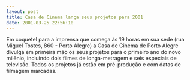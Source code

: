 ```yaml
---
layout: post
title: Casa de Cinema lança seus projetos para 2001
date: 2001-03-25 22:56:10
---
```

Em coquetel para a imprensa que começa às 19 horas em sua sede (rua Miguel Tostes, 860 - Porto Alegre) a Casa de Cinema de Porto Alegre divulga em primeira mão os seus projetos para o primeiro ano do novo milênio, incluindo dois filmes de longa-metragem e seis especiais de televisão. Todos os projetos já estão em pré-produção e com datas de filmagem marcadas.